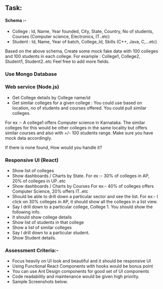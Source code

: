 ## Task: 

#### Schema :- 
* College : Id, Name, Year founded, City, State, Country, No of students, Courses  (Computer science, Electronics, IT..etc)
* Student : Id, Name, Year of batch, College_Id, Skills (C++, Java, C,...etc)

Based on the above schema, Create some mock fake data with 100 colleges  and 100 students in each college.  For example : College1, College2, Student1, Student2..etc Feel free to add more fields.

### Use Mongo Database
### Web service (Node.js)
* Get College details by College name/id
* Get similar colleges for a given college : You could use based on location, no of students and courses offered.  You could pull similar colleges.

For ex :- A college1 offers Computer science in Karnataka. The similar colleges for this would be other colleges in the same locality but offers similar courses and also with +/- 100 students range. Make sure you have mock data accordingly. 

If there is none found, How would you handle it?

### Responsive UI (React)
* Show list of colleges
* Show dashboards / Charts by State.
For ex :- 30% of colleges in AP, 20% of colleges in UP..etc
* Show dashboards / Charts by Courses
For ex:- 40% of colleges offers Computer Science, 20% offers IT..etc
* Should be able to drill down a particular sector and see the list.
For ex:- I click on 30% colleges in AP, it should show all the colleges in a list view.
* Say I drill down to a particular college, College 1. You should show the following info.
* It should show college details
* Show list of students in that college
* Show a list of similar colleges 
* Say I drill down to a particular student. 
* Show Student details.

### Assessment Criteria:-
* Focus heavily on UI look and beautiful and it should be responsive UI 
* Using Functional React Components with hooks would be bonus point
* You can use Ant Design components for good set of UI components
* Code readability and maintenance would be given high priority.  
* Sample Screenshots below.
